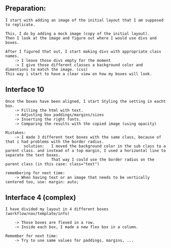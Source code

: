 ## Preparation:

    I start with adding an image of the initial layout that I am supposed to replicate.

    This, I do by adding a mock image (copy of the initial layout).
    Then I look at the image and figure out where I would use divs and boxes.

    After I figured that out, I start making divs with appropriate class names.
        -> I leave those divs empty for the moment
        -> I give those different classes a background color and dimentions to match the image. (css)
    This way i start to have a clear view on how my boxes will look.

## Interface 10

    Once the boxes have been aligned, I start Styling the setting in eacht box.
        -> Filling the html with text.
        -> Adjusting box paddings/margins/sizes
        -> Inserting the right fonts.
        -> Comparing the results with the copied image (using opacity)
    
    Mistakes:
        -> I made 3 different text boxes with the same class, because of that i had problems with the border radius.
            solution:   I moved the background color in the sub class to a parent class. and instead of a top margin, I used a horizontal line to separate the text boxes.
                        That way I could use the border radius on the parent class (in this case: class="text")
    
    remembering for next time:
        -> When having text or an image that needs to be vertically centered too, use: margin: auto;


## Interface 4 (complex)

    I have divided my layout in 4 different boxes (workflow/nav/template/info)

        -> Those boxes are flexed in a row.
        -> Inside each box, I made a new flex box in a column.

    Remember for next time:
        -> Try to use same values for paddings, margins, ...